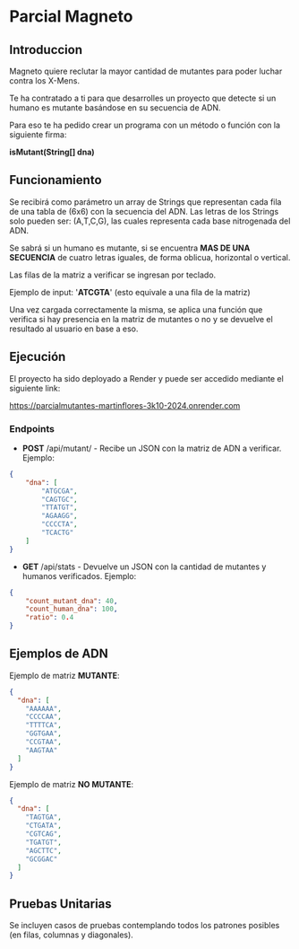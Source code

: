 # Parcial Magneto

## Introduccion
Magneto quiere reclutar la mayor cantidad de mutantes para poder luchar contra los X-Mens.

Te ha contratado a ti para que desarrolles un proyecto que detecte si un humano es mutante basándose en su secuencia de ADN.

Para eso te ha pedido crear un programa con un método o función con la siguiente firma:

**isMutant(String[] dna)**

## Funcionamiento

Se recibirá como parámetro un array de Strings que representan cada fila de una tabla de (6x6) con la secuencia del ADN. Las letras de los Strings solo pueden ser: (A,T,C,G), las cuales representa cada base nitrogenada del ADN.

Se sabrá si un humano es mutante, si se encuentra **MAS DE UNA SECUENCIA** de cuatro letras iguales, de forma oblicua, horizontal o vertical.

Las filas de la matriz a verificar se ingresan por teclado.

Ejemplo de input: '**ATCGTA**' (esto equivale a una fila de la matriz)

Una vez cargada correctamente la misma, se aplica una función que verifica si hay presencia en la matriz de mutantes o no y se devuelve el resultado al usuario en base a eso.

## Ejecución

El proyecto ha sido deployado a Render y puede ser accedido mediante el siguiente link:

https://parcialmutantes-martinflores-3k10-2024.onrender.com

### Endpoints

- **POST** /api/mutant/ - Recibe un JSON con la matriz de ADN a verificar. Ejemplo:

```json
{
    "dna": [
        "ATGCGA",
        "CAGTGC",
        "TTATGT",
        "AGAAGG",
        "CCCCTA",
        "TCACTG"
    ]
}
```
- **GET** /api/stats - Devuelve un JSON con la cantidad de mutantes y humanos verificados. Ejemplo:

```json
{
    "count_mutant_dna": 40,
    "count_human_dna": 100,
    "ratio": 0.4
}
```

## Ejemplos de ADN

Ejemplo de matriz **MUTANTE**:

```json
{
  "dna": [
    "AAAAAA",
    "CCCCAA",
    "TTTTCA",
    "GGTGAA",
    "CCGTAA",
    "AAGTAA"
  ]
}

```

Ejemplo de matriz **NO MUTANTE**:

```json
{
  "dna": [
    "TAGTGA",
    "CTGATA",
    "CGTCAG",
    "TGATGT",
    "AGCTTC",
    "GCGGAC"
  ]
}

```

## Pruebas Unitarias

Se incluyen casos de pruebas contemplando todos los patrones posibles (en filas, columnas y diagonales).
